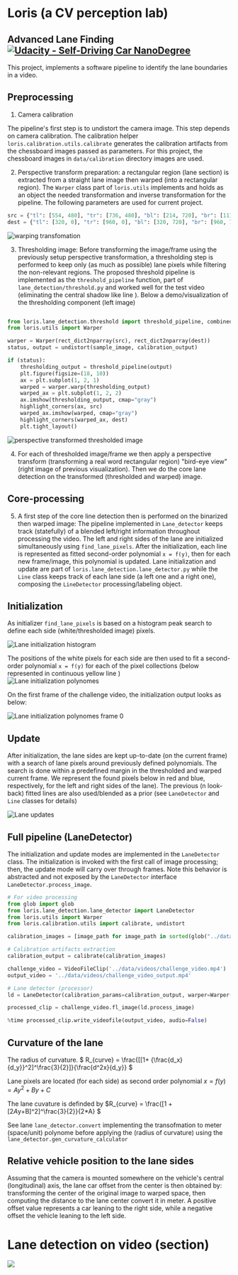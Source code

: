 <style>
img[src$="centerme"] {
  display:block;
  margin: 0 auto;
}
</style>

# Loris (a CV perception lab)

## Advanced Lane Finding [![Udacity - Self-Driving Car NanoDegree](https://s3.amazonaws.com/udacity-sdc/github/shield-carnd.svg)](http://www.udacity.com/drive)


<!-- ![Lanes Image](./examples/example_output.jpg) -->

This project, implements a software pipeline to identify the lane boundaries in a video.


## Preprocessing

1. Camera calibration

The pipeline's first step is to undistort the camera image.  This step depends on camera calibration. The calibration helper `loris.calibration.utils.calibrate` generates the calibration artifacts from the chessboard images passed as parameters. For this project, the chessboard images in `data/calibration` directory images are used.

2. Perspective transform preparation: a rectangular region (lane section) is extracted from a straight lane image then warped (into a rectangular region). The `Warper` class part of `loris.utils` implements and holds as an object the needed transformation and inverse transformation for the pipeline. The following parameters are used for current project.

```python
src = {"tl": [554, 480], "tr": [736, 480], "bl": [214, 720], "br": [1116, 720]}
dest = {"tl": [320, 0], "tr": [960, 0], "bl": [320, 720], "br": [960, 720]}
```

![warping transfomation](./output_images/perspective_transform.jpg?centerme) 


3. Thresholding image: Before transforming the image/frame using the previously setup perspective transformation,  a thresholding step is performed to keep only (as much as possible) lane pixels while filtering the non-relevant regions. The proposed threshold pipeline is implemented as the `threshold_pipeline` function, part of  `lane_detection/threshold.py` and worked well for the test video (eliminating the central shadow like line ). Below a demo/visualization of the thresholding component (left image)

```python

from loris.lane_detection.threshold import threshold_pipeline, combined_threshold
from loris.utils import Warper

warper = Warper(rect_dict2nparray(src), rect_dict2nparray(dest))
status, output = undistort(sample_image, calibration_output)

if (status):
    thresholding_output = threshold_pipeline(output)
    plt.figure(figsize=(18, 10))
    ax = plt.subplot(1, 2, 1)
    warped = warper.warp(thresholding_output)
    warped_ax = plt.subplot(1, 2, 2)
    ax.imshow(thresholding_output, cmap="gray")
    highlight_corners(ax, src)
    warped_ax.imshow(warped, cmap="gray")
    highlight_corners(warped_ax, dest)
    plt.tight_layout()

```

![perspective transformed thresholded image](./output_images/perspective_transform_on_thresholded.jpg?centerme) 


4. For each of thresholded image/frame we then apply a perspective transform (transforming a real word rectangular region) "bird-eye view" (right image of previous visualization). Then we do the core lane detection on the transformed (thresholded and warped) image.

## Core-processing

5. A first step of the core line detection then is performed on the binarized then warped image:
    The pipeline implemented in `Lane_detector` keeps track (statefully) of a blended left/right information throughout processing the video.
    The left and right sides of the lane are initialized simultaneously using `find_lane_pixels`. After the initialization, each line is represented as fitted second-order polynomial `x = f(y)`, then for each new frame/image, this polynomial is updated. Lane initialization and update are part of `loris.lane_detection.lane_detector.py` while the `Line` class keeps track of each lane side (a left one and a right one), composing the `LineDetector` processing/labeling object. 

## Initialization


As initializer `find_lane_pixels` is based on a  histogram peak search to define each side (white/thresholded image) pixels.

![Lane initialization histogram](./output_images/perspective_transform_white_pixels_hitogram.jpg?centerme) 



The positions of the white pixels for each side are then used to fit a second-order polynomial `x = f(y)` for each of the pixel collections (below represented in continuous yellow line )
![Lane initialization polynomes](./output_images/initalized_lines_ploynomes.jpg?centerme)


On the first frame of the challenge video, the initialization output looks as below:

![Lane initialization polynomes frame 0](./output_images/initalized_lines_ploynomes_frame_0.jpg?centerme)


## Update

After initialization, the lane sides are kept up-to-date (on the current frame) with a search of lane pixels around previously defined polynomials.  The search is done within a predefined margin in the thresholded and warped current frame. We represent the found pixels below in red and blue, respectively, for the left and right sides of the lane). The previous (n look-back) fitted lines are also used/blended as a prior (see `LaneDetector` and `Line` classes for details)

![Lane updates](./output_images/updates_with_next_frames.jpg?centerme)

## Full pipeline (LaneDetector)


The initialization and update modes are implemented in the `LaneDetector` class. The initialization is invoked with the first call of image processing; then, the update mode will carry over through frames. Note this behavior is abstracted and not exposed by the `LaneDetector` interface `LaneDetector.process_image`.

```python
# For video processing
from glob import glob
from loris.lane_detection.lane_detector import LaneDetector
from loris.utils import Warper
from loris.calibration.utils import calibrate, undistort

calibration_images = [image_path for image_path in sorted(glob("../data/calibration/*.jpg")) if np.array_equal(cv2.imread(image_path).shape[:2],  np.array([720, 1280]))]

# Calibration artifacts extraction 
calibration_output = calibrate(calibration_images)

challenge_video = VideoFileClip('../data/videos/challenge_video.mp4')
output_video = '../data/videos/challenge_video_output.mp4'

# Lane detector (processor)
ld = LaneDetector(calibration_params=calibration_output, warper=Warper( rect_dict2nparray(src),  rect_dict2nparray(dest)), margin=60, look_back=4)

processed_clip = challenge_video.fl_image(ld.process_image)

%time processed_clip.write_videofile(output_video, audio=False)

```

## Curvature of the lane

The radius of curvature.
$ R_{curve} = \frac{[[1+ {\frac{d_x}{d_y}}^2]^\frac{3}{2}]}{\frac{d^2x}{d_y}} $

Lane pixels are located (for each side) as second order polynomial $x= f(y) = A y^2  + B y + C$

The lane cuvature is definded by $R_{curve} = \frac{[1 + [2*A*y+B]^2]^\frac{3}{2}}{2*A} $


See lane `lane_detector.convert` implementing the transofmation to meter (space/unit) polynome before applying the (radius of curvature) using the `lane_detector.gen_curvature_calculator`

## Relative vehicle position to the lane sides

Assuming that the camera is mounted somewhere on the vehicle's central (longitudinal) axis, the lane car offset from the center is then obtained by: transforming the center of the original image to warped space, then computing the distance to the lane center convert it in meter. A positive offset value represents a car leaning to the right side, while a negative offset the vehicle leaning to the left side. 




# Lane detection on video (section)
![](./output_images/video_output.gif)